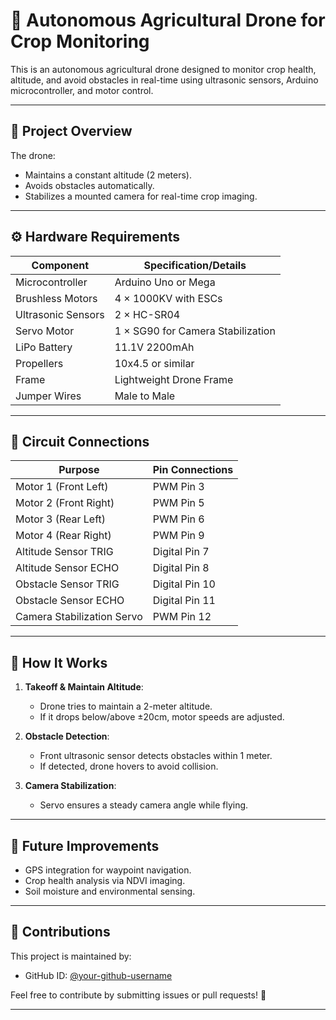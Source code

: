 # 🚁 Autonomous Agricultural Drone for Crop Monitoring

This is an autonomous agricultural drone designed to monitor crop health, altitude, and avoid obstacles in real-time using ultrasonic sensors, Arduino microcontroller, and motor control.

---

## 📍 Project Overview

The drone:
- Maintains a constant altitude (2 meters).
- Avoids obstacles automatically.
- Stabilizes a mounted camera for real-time crop imaging.

---

## ⚙️ Hardware Requirements

| Component               | Specification/Details         |
|--------------------------|--------------------------------|
| Microcontroller          | Arduino Uno or Mega            |
| Brushless Motors         | 4 × 1000KV with ESCs           |
| Ultrasonic Sensors       | 2 × HC-SR04                    |
| Servo Motor              | 1 × SG90 for Camera Stabilization |
| LiPo Battery             | 11.1V 2200mAh                  |
| Propellers               | 10x4.5 or similar              |
| Frame                    | Lightweight Drone Frame        |
| Jumper Wires             | Male to Male                   |

---

## 🔌 Circuit Connections

| Purpose                  | Pin Connections                |
|---------------------------|---------------------------------|
| Motor 1 (Front Left)       | PWM Pin 3                      |
| Motor 2 (Front Right)      | PWM Pin 5                      |
| Motor 3 (Rear Left)        | PWM Pin 6                      |
| Motor 4 (Rear Right)       | PWM Pin 9                      |
| Altitude Sensor TRIG       | Digital Pin 7                  |
| Altitude Sensor ECHO       | Digital Pin 8                  |
| Obstacle Sensor TRIG       | Digital Pin 10                 |
| Obstacle Sensor ECHO       | Digital Pin 11                 |
| Camera Stabilization Servo | PWM Pin 12                     |

---

## 🚀 How It Works

1. **Takeoff & Maintain Altitude**:
    - Drone tries to maintain a 2-meter altitude.
    - If it drops below/above ±20cm, motor speeds are adjusted.

2. **Obstacle Detection**:
    - Front ultrasonic sensor detects obstacles within 1 meter.
    - If detected, drone hovers to avoid collision.

3. **Camera Stabilization**:
    - Servo ensures a steady camera angle while flying.

---

## 🎯 Future Improvements

- GPS integration for waypoint navigation.
- Crop health analysis via NDVI imaging.
- Soil moisture and environmental sensing.

---

## 🙌 Contributions

This project is maintained by:

- GitHub ID: [@your-github-username](https://github.com/your-github-username)

Feel free to contribute by submitting issues or pull requests! 🤝

---
